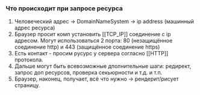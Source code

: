 ### Что происходит при запросе ресурса

1. Человеческий адрес -> DomainNameSystem -> ip address (машинный адрес ресурса)
2. Браузер просит комп установить [[TCP_IP]] соединение с ip адресом.
	Могут использоваться 2 порта: 80 (незащищённое соединение http) и 443 (защищённое соединение https)
3. Есть контакт - просим русурс у сервера согласно [[HTTP]] протокола.
4. Дальше могут быть всевозможные дполнительные шаги: редирект, запрос доп ресурсов, проверка секьюрности и т.д. и т.п.
5. Браузер, наконец, получает, всё что нужно -> рендерит/рисует страницу. 